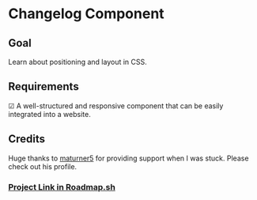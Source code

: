 # Changelog Component

## Goal

Learn about positioning and layout in CSS.

## Requirements

☑ A well-structured and responsive component that can be easily integrated into a website.  

## Credits
Huge thanks to [maturner5](https://github.com/maturner5) for providing support when I was stuck. Please check out his profile.  

### [Project Link in Roadmap.sh](https://roadmap.sh/projects/changelog-component)  